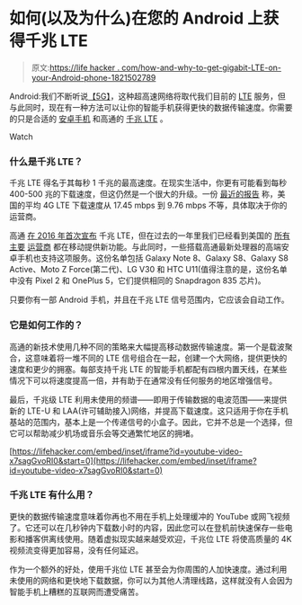 # 如何(以及为什么)在您的 Android 上获得千兆 LTE

> 原文:[https://life hacker . com/how-and-why-to-get-gigabit-LTE-on-your-Android-phone-1821502789](https://lifehacker.com/how-and-why-to-get-gigabit-lte-on-your-android-phone-1821502789)

Android:我们不断听说[【5G】](https://gizmodo.com/what-is-5g-and-how-will-it-make-my-life-better-1760847799)，这种超高速网络将取代我们目前的 [LTE](https://lifehacker.com/everything-you-need-to-know-about-4g-mobile-broadband-5706644) 服务，但与此同时，现在有一种方法可以让你的智能手机获得更快的数据传输速度。你需要的只是合适的 [安卓手机](https://lifehacker.com/heres-when-android-8-0-oreo-is-coming-to-your-current-p-1820786391#_ga=2.161611836.1405014119.1513607291-392757988.1502389723) 和高通的 [千兆 LTE](https://www.qualcomm.com/products/snapdragon/gigabit) 。

Watch

### 什么是千兆 LTE？

千兆 LTE 得名于其每秒 1 千兆的最高速度。在现实生活中，你更有可能看到每秒 400-500 兆的下载速度，但这仍然是一个很大的升级。一份 [最近的报告](https://www.macrumors.com/2017/08/04/att-verizon-slower-lte-speeds-opensignal/) 称，美国的平均 4G LTE 下载速度从 17.45 mbps 到 9.76 mbps 不等，具体取决于你的运营商。

高通 [在 2016 年首次宣布](https://www.theverge.com/circuitbreaker/2016/10/17/13306814/qualcomm-gigabit-5g-x16-x50-modem) 千兆 LTE，但在过去的一年里我们已经看到美国的 [所有](https://www.engadget.com/2017/11/09/t-mobile-more-than-doubles-its-gigabit-lte-availability/)[主要](https://www.technobuffalo.com/2017/04/25/att-brings-gigabit-lte-to-austin-more-cities-to-come/) [运营商](http://www.zdnet.com/article/samsung-partners-with-sprint-for-gigabit-lte/) 都在移动提供新功能。与此同时，一些搭载高通最新处理器的高端安卓手机也支持这项服务。这份名单包括 Galaxy Note 8、Galaxy S8、Galaxy S8 Active、Moto Z Force(第二代)、LG V30 和 HTC U11(值得注意的是，这份名单中没有 Pixel 2 和 OnePlus 5，它们提供相同的 Snapdragon 835 芯片)。

只要你有一部 Android 手机，并且在千兆 LTE 信号范围内，它应该会自动工作。

### 它是如何工作的？

高通的新技术使用几种不同的策略来大幅提高移动数据传输速度。第一个是载波聚合，这意味着将一堆不同的 LTE 信号组合在一起，创建一个大网络，提供更快的速度和更少的拥塞。每部支持千兆 LTE 的智能手机都配有四根内置天线，在某些情况下可以将速度提高一倍，并有助于在通常没有任何服务的地区增强信号。

最后，千兆级 LTE 利用未使用的频谱——即用于传输数据的电波范围——来提供新的 LTE-U 和 LAA(许可辅助接入)网络，并提高下载速度。这只适用于你在手机基站的范围内，基本上是一个传递信号的小盒子。因此，它并不总是一个选择，但它可以帮助减少机场或音乐会等交通繁忙地区的拥堵。

 [https://lifehacker.com/embed/inset/iframe?id=youtube-video-x7sagGvoRI0&start=0](https://lifehacker.com/embed/inset/iframe?id=youtube-video-x7sagGvoRI0&start=0) 

### 千兆 LTE 有什么用？

更快的数据传输速度意味着你再也不用在手机上处理缓冲的 YouTube 或网飞视频了。它还可以在几秒钟内下载数小时的内容，因此您可以在登机前快速保存一些电影和播客供离线使用。随着虚拟现实越来越受欢迎，千兆位 LTE 将使高质量的 4K 视频流变得更加容易，没有任何延迟。

作为一个额外的好处，使用千兆位 LTE 甚至会为你周围的人加快速度。通过利用未使用的网络和更快地下载数据，你可以为其他人清理线路，这样就没有人会因为智能手机上糟糕的互联网而遭受痛苦。